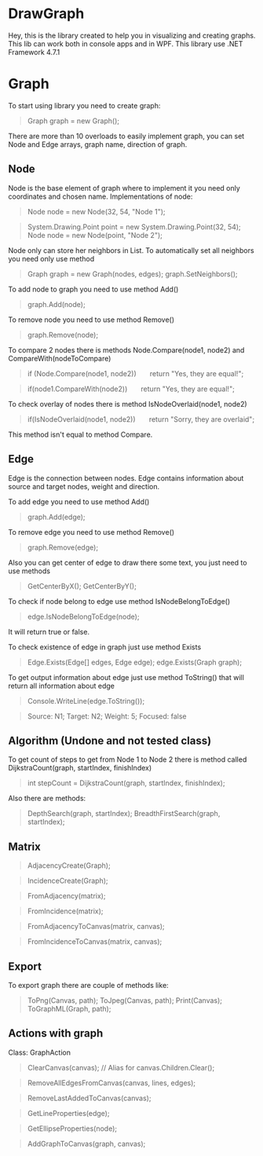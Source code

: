 # DrawGraph

Hey, this is the library created to help you in visualizing and creating graphs. This lib can work both in console apps and in WPF.
This library use .NET Framework 4.7.1


# Graph

To start using library you need to create graph:

> Graph graph = new Graph();

There are more than 10 overloads to easily implement graph, you can set Node and Edge arrays, graph name, direction of graph.

## Node

Node is the base element of graph where to implement it you need only coordinates and chosen name.
Implementations of node:

> Node node = new Node(32, 54, "Node 1");

> System.Drawing.Point point = new System.Drawing.Point(32, 54);
> Node node = new Node(point, "Node 2");

Node only can store her neighbors in List. To automatically set all neighbors you need only use method
> Graph graph = new Graph(nodes, edges);
> graph.SetNeighbors();

To add node to graph you need to use method Add()
> graph.Add(node);

To remove node you need to use method Remove()
> graph.Remove(node);

To compare 2 nodes there is methods Node.Compare(node1, node2) and CompareWith(nodeToCompare)
> if (Node.Compare(node1, node2))
>&nbsp;&nbsp;&nbsp;&nbsp;&nbsp;&nbsp;return "Yes, they are equal!";

>if(node1.CompareWith(node2))
>&nbsp;&nbsp;&nbsp;&nbsp;&nbsp;&nbsp;return "Yes, they are equal!";

To check overlay of nodes there is method IsNodeOverlaid(node1, node2)
>if(IsNodeOverlaid(node1, node2))
>&nbsp;&nbsp;&nbsp;&nbsp;&nbsp;&nbsp;return "Sorry, they are overlaid";
>
This method isn't equal to method Compare.

 
## Edge

Edge is the connection between nodes. Edge contains information about source and target nodes, weight and direction.

To add edge you need to use method Add()
> graph.Add(edge);

To remove edge you need to use method Remove()
> graph.Remove(edge);

Also you can get center of edge to draw there some text, you just need to use methods
> GetCenterByX();
> GetCenterByY();

To check if node belong to edge use method IsNodeBelongToEdge()
> edge.IsNodeBelongToEdge(node);

It will return true or false.

To check existence of edge in graph just use method Exists
> Edge.Exists(Edge[] edges, Edge edge);
> edge.Exists(Graph graph);

To get output information about edge just use method ToString() that will return all information about edge
> Console.WriteLine(edge.ToString());

> Source: N1; Target: N2; Weight: 5; Focused: false

## Algorithm (Undone and not tested class)

To get count of steps to get from Node 1 to Node 2 there is method called DijkstraCount(graph, startIndex, finishIndex)
> int stepCount = DijkstraCount(graph, startIndex, finishIndex);

Also there are methods:
> DepthSearch(graph, startIndex);
> BreadthFirstSearch(graph, startIndex);

## Matrix

> AdjacencyCreate(Graph);

> IncidenceCreate(Graph);

> FromAdjacency(matrix);

> FromIncidence(matrix);

> FromAdjacencyToCanvas(matrix, canvas);

> FromIncidenceToCanvas(matrix, canvas);

## Export

To export graph there are couple of methods like:
> ToPng(Canvas, path);
> ToJpeg(Canvas, path);
> Print(Canvas);
> ToGraphML(Graph, path);

## Actions with graph

Class: GraphAction

> ClearCanvas(canvas); // Alias for canvas.Children.Clear();

> RemoveAllEdgesFromCanvas(canvas, lines, edges);

> RemoveLastAddedToCanvas(canvas);

> GetLineProperties(edge);

> GetEllipseProperties(node);

> AddGraphToCanvas(graph, canvas);
